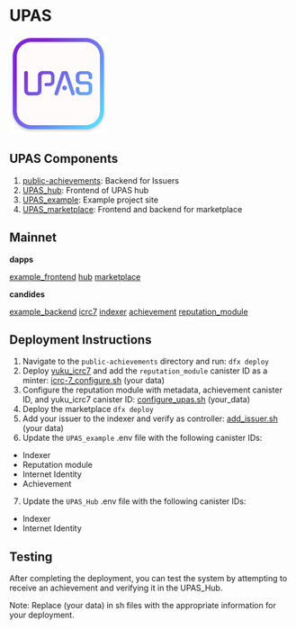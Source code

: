 # UPAS

![User Public Achievement Logo](https://github.com/relinkd/UPAS/blob/main/images/upas_logo_x05_upd3.png)

## UPAS Components

1. [public-achievements](https://github.com/relinkd/public-achievements): Backend for Issuers
2. [UPAS_hub](https://github.com/relinkd/upas_hub): Frontend of UPAS hub
3. [UPAS_example](https://github.com/relinkd/upas_example_site): Example project site
4. [UPAS_marketplace](https://github.com/relinkd/upas_marketplace): Frontend and backend for marketplace

## Mainnet

**dapps**

[example_frontend](https://4zjqf-oyaaa-aaaal-qmzuq-cai.icp0.io)
[hub](https://4qk3z-yqaaa-aaaal-qmzva-cai.icp0.io)
[marketplace](https://46iwr-daaaa-aaaal-qmzua-cai.icp0.io)

**candides**

[example_backend](https://a4gq6-oaaaa-aaaab-qaa4q-cai.raw.icp0.io/?id=yb7fs-4qaaa-aaaal-qmzna-cai)
[icrc7](https://a4gq6-oaaaa-aaaab-qaa4q-cai.raw.icp0.io/?id=yuyu7-5yaaa-aaaal-qmzoq-cai)
[indexer](https://a4gq6-oaaaa-aaaab-qaa4q-cai.raw.icp0.io/?id=5tgs7-miaaa-aaaal-qmztq-cai)
[achievement](https://a4gq6-oaaaa-aaaab-qaa4q-cai.raw.icp0.io/?id=yg6dg-riaaa-aaaal-qmznq-cai)
[reputation_module](https://a4gq6-oaaaa-aaaab-qaa4q-cai.raw.icp0.io/?id=ytzsl-qaaaa-aaaal-qmzoa-cai)

## Deployment Instructions

1. Navigate to the `public-achievements` directory and run: `dfx deploy`
2. Deploy [yuku_icrc7](https://github.com/tuminfei/yuku_icrc7) and add the `reputation_module` canister ID as a minter: [icrc-7_configure.sh](https://github.com/relinkd/public-achievements/blob/main/test/icrc-7_configurate.sh) (your data)
3. Configure the reputation module with metadata, achievement canister ID, and yuku_icrc7 canister ID: [configure_upas.sh](https://github.com/relinkd/public-achievements/blob/main/test/configurate_upas.sh) (your_data)
4. Deploy the marketplace `dfx deploy`
5. Add your issuer to the indexer and verify as controller: [add_issuer.sh](https://github.com/relinkd/upas_marketplace/blob/main/test/add_issuer.sh) (your data)
6. Update the `UPAS_example` .env file with the following canister IDs:
- Indexer
- Reputation module
- Internet Identity
- Achievement
7. Update the `UPAS_Hub` .env file with the following canister IDs:
- Indexer
- Internet Identity

## Testing
After completing the deployment, you can test the system by attempting to receive an achievement and verifying it in the UPAS_Hub.

Note: Replace (your data) in sh files with the appropriate information for your deployment.